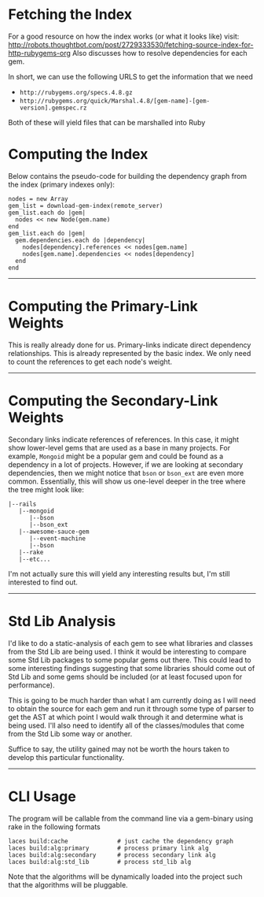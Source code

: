 # Fetching the Index

For a good resource on how the index works (or what it looks like) visit:
http://robots.thoughtbot.com/post/2729333530/fetching-source-index-for-http-rubygems-org
Also discusses how to resolve dependencies for each gem. 
  
  
  
In short, we can use the following URLS to get the information that we need

  * `http://rubygems.org/specs.4.8.gz`
  * `http://rubygems.org/quick/Marshal.4.8/[gem-name]-[gem-version].gemspec.rz`

Both of these will yield files that can be marshalled into Ruby




# Computing the Index

Below contains the pseudo-code for building the dependency graph from the
index (primary indexes only):

    nodes = new Array
    gem_list = download-gem-index(remote_server)
    gem_list.each do |gem|
      nodes << new Node(gem.name)
    end
    gem_list.each do |gem|
      gem.dependencies.each do |dependency|
        nodes[dependency].references << nodes[gem.name]
        nodes[gem.name].dependencies << nodes[dependency]
      end
    end

---

# Computing the Primary-Link Weights

This is really already done for us. Primary-links indicate direct dependency
relationships. This is already represented by the basic index. We only need
to count the references to get each node's weight. 

---

# Computing the Secondary-Link Weights

Secondary links indicate references of references. In this case, it might show
lower-level gems that are used as a base in many projects. For example,
`Mongoid` might be a popular gem and could be found as a dependency in a lot of
projects. However, if we are looking at secondary dependencies, then we might
notice that `bson` or `bson_ext` are even more common. Essentially, this will
show us one-level deeper in the tree where the tree might look like:

    |--rails
       |--mongoid
          |--bson
          |--bson_ext
       |--awesome-sauce-gem
          |--event-machine
          |--bson
       |--rake
       |--etc...

I'm not actually sure this will yield any interesting results but, I'm still
interested to find out. 

---

# Std Lib Analysis

I'd like to do a static-analysis of each gem to see what libraries and classes
from the Std Lib are being used. I think it would be interesting to compare
some Std Lib packages to some popular gems out there. 
This could lead to some interesting findings suggesting that some libraries
should come out of Std Lib and some gems should be included (or at least
focused upon for performance). 

This is going to be much harder than what I am currently doing as I will need
to obtain the source for each gem and run it through some type of parser to get
the AST at which point I would walk through it and determine what is being used.
I'll also need to identify all of the classes/modules that come from the Std
Lib some way or another.

Suffice to say, the utility gained may not be worth the hours taken to develop
this particular functionality.


---

# CLI Usage

The program will be callable from the command line via a gem-binary using rake
in the following formats

    laces build:cache              # just cache the dependency graph
    laces build:alg:primary        # process primary link alg
    laces build:alg:secondary      # process secondary link alg
    laces build:alg:std_lib        # process std_lib alg

Note that the algorithms will be dynamically loaded into the project such that
the algorithms will be pluggable. 




